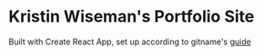 # Kristin Wiseman's Portfolio Site

Built with Create React App, set up according to gitname's [guide](https://github.com/gitname/react-gh-pages)
